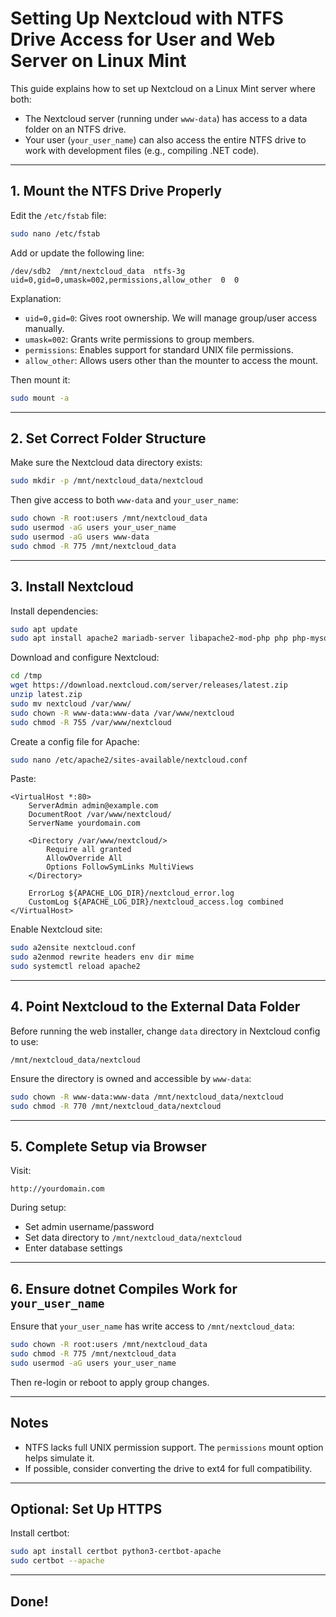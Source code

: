 
# Setting Up Nextcloud with NTFS Drive Access for User and Web Server on Linux Mint

This guide explains how to set up Nextcloud on a Linux Mint server where both:
- The Nextcloud server (running under `www-data`) has access to a data folder on an NTFS drive.
- Your user (`your_user_name`) can also access the entire NTFS drive to work with development files (e.g., compiling .NET code).

---

## 1. Mount the NTFS Drive Properly

Edit the `/etc/fstab` file:

```bash
sudo nano /etc/fstab
```

Add or update the following line:

```
/dev/sdb2  /mnt/nextcloud_data  ntfs-3g  uid=0,gid=0,umask=002,permissions,allow_other  0  0
```

Explanation:
- `uid=0,gid=0`: Gives root ownership. We will manage group/user access manually.
- `umask=002`: Grants write permissions to group members.
- `permissions`: Enables support for standard UNIX file permissions.
- `allow_other`: Allows users other than the mounter to access the mount.

Then mount it:

```bash
sudo mount -a
```

---

## 2. Set Correct Folder Structure

Make sure the Nextcloud data directory exists:

```bash
sudo mkdir -p /mnt/nextcloud_data/nextcloud
```

Then give access to both `www-data` and `your_user_name`:

```bash
sudo chown -R root:users /mnt/nextcloud_data
sudo usermod -aG users your_user_name
sudo usermod -aG users www-data
sudo chmod -R 775 /mnt/nextcloud_data
```

---

## 3. Install Nextcloud

Install dependencies:

```bash
sudo apt update
sudo apt install apache2 mariadb-server libapache2-mod-php php php-mysql php-gd php-json php-xml php-mbstring php-curl php-zip php-intl php-bcmath unzip
```

Download and configure Nextcloud:

```bash
cd /tmp
wget https://download.nextcloud.com/server/releases/latest.zip
unzip latest.zip
sudo mv nextcloud /var/www/
sudo chown -R www-data:www-data /var/www/nextcloud
sudo chmod -R 755 /var/www/nextcloud
```

Create a config file for Apache:

```bash
sudo nano /etc/apache2/sites-available/nextcloud.conf
```

Paste:

```
<VirtualHost *:80>
    ServerAdmin admin@example.com
    DocumentRoot /var/www/nextcloud/
    ServerName yourdomain.com

    <Directory /var/www/nextcloud/>
        Require all granted
        AllowOverride All
        Options FollowSymLinks MultiViews
    </Directory>

    ErrorLog ${APACHE_LOG_DIR}/nextcloud_error.log
    CustomLog ${APACHE_LOG_DIR}/nextcloud_access.log combined
</VirtualHost>
```

Enable Nextcloud site:

```bash
sudo a2ensite nextcloud.conf
sudo a2enmod rewrite headers env dir mime
sudo systemctl reload apache2
```

---

## 4. Point Nextcloud to the External Data Folder

Before running the web installer, change `data` directory in Nextcloud config to use:

```
/mnt/nextcloud_data/nextcloud
```

Ensure the directory is owned and accessible by `www-data`:

```bash
sudo chown -R www-data:www-data /mnt/nextcloud_data/nextcloud
sudo chmod -R 770 /mnt/nextcloud_data/nextcloud
```

---

## 5. Complete Setup via Browser

Visit:

```
http://yourdomain.com
```

During setup:
- Set admin username/password
- Set data directory to `/mnt/nextcloud_data/nextcloud`
- Enter database settings

---

## 6. Ensure dotnet Compiles Work for `your_user_name`

Ensure that `your_user_name` has write access to `/mnt/nextcloud_data`:

```bash
sudo chown -R root:users /mnt/nextcloud_data
sudo chmod -R 775 /mnt/nextcloud_data
sudo usermod -aG users your_user_name
```

Then re-login or reboot to apply group changes.

---

## Notes

- NTFS lacks full UNIX permission support. The `permissions` mount option helps simulate it.
- If possible, consider converting the drive to ext4 for full compatibility.

---

## Optional: Set Up HTTPS

Install certbot:

```bash
sudo apt install certbot python3-certbot-apache
sudo certbot --apache
```

---

## Done!
